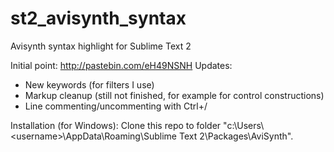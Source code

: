 st2_avisynth_syntax
===================

Avisynth syntax highlight for Sublime Text 2

Initial point: http://pastebin.com/eH49NSNH
Updates: 
 * New keywords (for filters I use)
 * Markup cleanup (still not finished, for example for control constructions)
 * Line commenting/uncommenting with Ctrl+/

Installation (for Windows):
 Clone this repo to folder "c:\Users\\\<username>\AppData\Roaming\Sublime Text 2\Packages\AviSynth".
